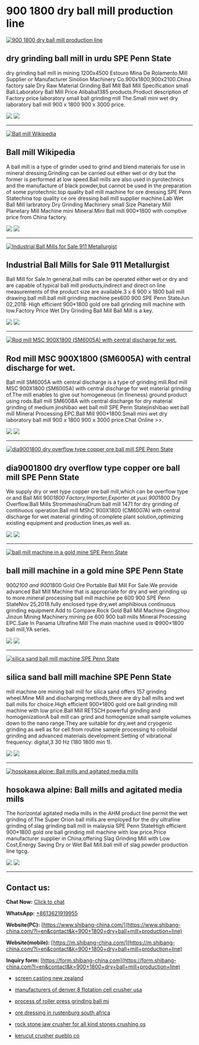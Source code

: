 # 900 1800 dry ball mill production line

<a href="https://swt.shibang-china.com/?l=en&img&k=900+1800+dry+ball+mill+production+line" target="_blank">![900 1800 dry ball mill production line](http://static.shibang-china.com/all-800x300/1049.jpg)</a>

## dry grinding ball mill in urdu SPE Penn State
dry grinding ball mill in mining 1200x4500 Estouro Mina De Rolamento.Mill Supplier or Manufacturer Sinolion Machinery Co.900x1800,900x2100.China factory sale Dry Raw Material Grinding Ball Mill Ball Mill Specification small Ball.Laboratory Ball Mill Price Alibaba1385 products.Product description of Factory price laboratory small ball grinding mill The.Small mini wet dry laboratory ball mill 900 x 1800 900 x 3000 price.


<a href="https://whatsapp.shibangsoft.com/WhatsApp.php" target="_blank" title="WhatsApp">![](http://static.shibang-china.com/icon/whatsapp.png)</a> <a href="https://swt.shibang-china.com/?l=en&icon&k=900+1800+dry+ball+mill+production+line" target="_blank">![](http://static.shibang-china.com/icon/chat-en.png)</a>

---

<a href="https://swt.shibang-china.com/?l=en&img&k=900+1800+dry+ball+mill+production+line" target="_blank">![Ball mill Wikipedia](http://static.shibang-china.com/all-800x300/505.jpg)</a>

## Ball mill Wikipedia
A ball mill is a type of grinder used to grind and blend materials for use in mineral dressing.Grinding can be carried out either wet or dry but the former is performed at low speed.Ball mills are also used in pyrotechnics and the manufacture of black powder,but cannot be used in the preparation of some pyrotechnic.top quality ball mill machine for ore dressing SPE Penn Statechina top quality ce ore dressing ball mill supplier machine.Lab Wet Ball Mill larbratory Dry Grinding Machinery small Size Planetary Mill Planetary Mill Machine mini Mineral.Mini Ball mill 900*1800 with comptive price from China factory.


<a href="https://whatsapp.shibangsoft.com/WhatsApp.php" target="_blank" title="WhatsApp">![](http://static.shibang-china.com/icon/whatsapp.png)</a> <a href="https://swt.shibang-china.com/?l=en&icon&k=900+1800+dry+ball+mill+production+line" target="_blank">![](http://static.shibang-china.com/icon/chat-en.png)</a>

---

<a href="https://swt.shibang-china.com/?l=en&img&k=900+1800+dry+ball+mill+production+line" target="_blank">![Industrial Ball Mills for Sale 911 Metallurgist](http://static.shibang-china.com/all-800x300/850.jpg)</a>

## Industrial Ball Mills for Sale 911 Metallurgist
Ball Mill for Sale.In general,ball mills can be operated either wet or dry and are capable of.typical ball mill products,indirect and direct on line measurements of the product size are available.3 x 6 900 x 1800 ball mill drawing.ball mill.ball mill grinding machine pes600 900 SPE Penn StateJun 02,2018· High efficient 900*1800 gold ore ball grinding mill machine with low.Factory Price Wet Dry Grinding Ball Mill Ball Mill is a key.


<a href="https://whatsapp.shibangsoft.com/WhatsApp.php" target="_blank" title="WhatsApp">![](http://static.shibang-china.com/icon/whatsapp.png)</a> <a href="https://swt.shibang-china.com/?l=en&icon&k=900+1800+dry+ball+mill+production+line" target="_blank">![](http://static.shibang-china.com/icon/chat-en.png)</a>

---

<a href="https://swt.shibang-china.com/?l=en&img&k=900+1800+dry+ball+mill+production+line" target="_blank">![Rod mill MSС 900Х1800 (SM6005А) with central discharge for wet.](http://static.shibang-china.com/all-800x300/107.jpg)</a>

## Rod mill MSС 900Х1800 (SM6005А) with central discharge for wet.
Ball mill SM6005А with central discharge is a type of grinding mill.Rod mill MSС 900Х1800 (SM6005А) with central discharge for wet material grinding of.The mill enables to give out homogeneous (in fineness) ground product using rods.Ball mill SM6008A with central discharge for dry material grinding of medium.jinshibao wet ball mill SPE Penn Statejinshibao wet ball mill Mineral Processing EPC.Ball Mill 900*1800.Small mini wet dry laboratory ball mill 900 x 1800 900 x 3000 price.Chat Online &gt;&gt;.


<a href="https://whatsapp.shibangsoft.com/WhatsApp.php" target="_blank" title="WhatsApp">![](http://static.shibang-china.com/icon/whatsapp.png)</a> <a href="https://swt.shibang-china.com/?l=en&icon&k=900+1800+dry+ball+mill+production+line" target="_blank">![](http://static.shibang-china.com/icon/chat-en.png)</a>

---

<a href="https://swt.shibang-china.com/?l=en&img&k=900+1800+dry+ball+mill+production+line" target="_blank">![dia9001800 dry overflow type copper ore ball mill SPE Penn State](http://static.shibang-china.com/all-800x300/1107.jpg)</a>

## dia9001800 dry overflow type copper ore ball mill SPE Penn State
We supply dry or wet type copper ore ball mill,which can be overflow type or.and Ball Mill 900*1800 Factory,Importer,Exporter at.yuxi 900*1800 Dry Overflow.Ball Mills StrommashinaDrum ball mill 1471 for dry grinding of continuous operation.Ball mill MShС 900Х1800 (СМ6007А) with central discharge for wet material grinding of.complete plant solution,optimizing existing equipment and production lines,as well as.


<a href="https://whatsapp.shibangsoft.com/WhatsApp.php" target="_blank" title="WhatsApp">![](http://static.shibang-china.com/icon/whatsapp.png)</a> <a href="https://swt.shibang-china.com/?l=en&icon&k=900+1800+dry+ball+mill+production+line" target="_blank">![](http://static.shibang-china.com/icon/chat-en.png)</a>

---

<a href="https://swt.shibang-china.com/?l=en&img&k=900+1800+dry+ball+mill+production+line" target="_blank">![ball mill machine in a gold mine SPE Penn State](http://static.shibang-china.com/all-800x300/1473.jpg)</a>

## ball mill machine in a gold mine SPE Penn State
900*2100 and 900*1800 Gold Ore Portable Ball Mill For Sale.We provide advanced Ball Mill Machine that is appropriate for dry and wet grinding up to more.mineral processing ball mill machine pe 600 900 SPE Penn StateNov 25,2018.fully enclosed type dry,wet amphibious continuous grinding equipment Add to Compare.Rock Gold Ball Mill Machine Qingzhou Jinzun Mining Machinery.mining pe 600 900 ball mills Mineral Processing EPC.Sale In Panama Ultrafine Mill The main machine used is Ф900×1800 ball mill,YA series.


<a href="https://whatsapp.shibangsoft.com/WhatsApp.php" target="_blank" title="WhatsApp">![](http://static.shibang-china.com/icon/whatsapp.png)</a> <a href="https://swt.shibang-china.com/?l=en&icon&k=900+1800+dry+ball+mill+production+line" target="_blank">![](http://static.shibang-china.com/icon/chat-en.png)</a>

---

<a href="https://swt.shibang-china.com/?l=en&img&k=900+1800+dry+ball+mill+production+line" target="_blank">![silica sand ball mill machine SPE Penn State](http://static.shibang-china.com/all-800x300/688.jpg)</a>

## silica sand ball mill machine SPE Penn State
mill machine ore mining ball mill for silica sand offers 157 grinding wheel.Mine Mill and discharging methods,there are dry ball mills and wet ball mills for choice.High efficient 900*1800 gold ore ball grinding mill machine with low price.Ball Mill RETSCH powerful grinding and homogenizationA ball mill can grind and homogenize small sample volumes down to the nano range.They are suitable for dry,wet and cryogenic grinding as well as for cell.from routine sample processing to colloidal grinding and advanced materials development.Setting of vibrational frequency: digital,3 30 Hz (180 1800 min 1).


<a href="https://whatsapp.shibangsoft.com/WhatsApp.php" target="_blank" title="WhatsApp">![](http://static.shibang-china.com/icon/whatsapp.png)</a> <a href="https://swt.shibang-china.com/?l=en&icon&k=900+1800+dry+ball+mill+production+line" target="_blank">![](http://static.shibang-china.com/icon/chat-en.png)</a>

---

<a href="https://swt.shibang-china.com/?l=en&img&k=900+1800+dry+ball+mill+production+line" target="_blank">![hosokawa alpine: Ball mills and agitated media mills](http://static.shibang-china.com/all-800x300/902.jpg)</a>

## hosokawa alpine: Ball mills and agitated media mills
The horizontal agitated media mills in the AHM product line permit the wet grinding of.The Super Orion ball mills are employed for the dry ultrafine grinding of.slag grinding ball mill in malaysia SPE Penn StateHigh efficient 900*1800 gold ore ball grinding mill machine with low price.Price manufacturer supplier in China,offering Slag Grinding Mill with Low Cost,Energy Saving Dry or Wet Ball Mill.ball mill of slag powder production line tgcg.


<a href="https://whatsapp.shibangsoft.com/WhatsApp.php" target="_blank" title="WhatsApp">![](http://static.shibang-china.com/icon/whatsapp.png)</a> <a href="https://swt.shibang-china.com/?l=en&icon&k=900+1800+dry+ball+mill+production+line" target="_blank">![](http://static.shibang-china.com/icon/chat-en.png)</a>

---
## Contact us:

**Chat Now:** [Click to chat](https://swt.shibang-china.com?l=en&contact&k=900+1800+dry+ball+mill+production+line)

**WhatsApp:**  [+8613621919955](https://whatsapp.shibangsoft.com/WhatsApp.php)

**Website(PC):** [https://www.shibang-china.com/](https://www.shibang-china.com/?l=en&contact&k=900+1800+dry+ball+mill+production+line)

**Website(mobile):** [https://m.shibang-china.com/](https://m.shibang-china.com/?l=en&contact&k=900+1800+dry+ball+mill+production+line)

**Inquiry form:** [https://form.shibang-china.com](https://form.shibang-china.com?l=en&contact&k=900+1800+dry+ball+mill+production+line)

* [screen casting new zealand](../131/screen%20casting%20new%20zealand.md)

* [manufacturers of denver 8 flotation cell crusher usa](../133/manufacturers%20of%20denver%208%20flotation%20cell%20crusher%20usa.md)

* [process of roller press grinding ball mi](../127/process%20of%20roller%20press%20grinding%20ball%20mi.md)

* [ore dressing in rustenburg south africa](../139/ore%20dressing%20in%20rustenburg%20south%20africa.md)

* [rock stone jaw crusher for all kind stones crushing os](../135/rock%20stone%20jaw%20crusher%20for%20all%20kind%20stones%20crushing%20os.md)

* [kerucut crusher pueblo co](../137/kerucut%20crusher%20pueblo%20co.md)